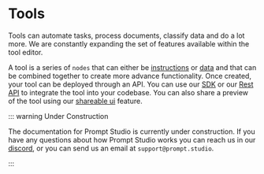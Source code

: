 # Tools

Tools can automate tasks, process documents, classify data and do a lot more. We are constantly expanding the set of features available within the tool editor.

A tool is a series of `nodes` that can either be [instructions](instructions.md) or [data](file.md) and that can be combined together to create more advance functionality. Once created, your tool can be deployed through an API. You can use our [SDK](/sdk/js) or our [Rest API](/api/getting-started) to integrate the tool into your codebase. You can also share a preview of the tool using our [shareable ui](../tools/preview.md) feature.

::: warning Under Construction

The documentation for Prompt Studio is currently under construction. If you have any questions about how Prompt Studio
works you can reach us in our [discord](https://discord.gg/3RxwUEk8fW), or you can send us an email at `support@prompt.studio`.

:::
